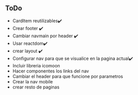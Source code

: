 ## ToDo

- CardItem reutilizables✔️
- Crear footer ✔️
- Cambiar navmain por header ✔️
- Usar reactdom✔️
- crear layout ✔️
- Configurar nav para que se visualice en la pagina actual✔️
- Incluir libreria icomoon
- Hacer componentes los links del nav
- Cambiar el header para que funcione por parametros
- Crear la nav mobile
- crear resto de paginas
